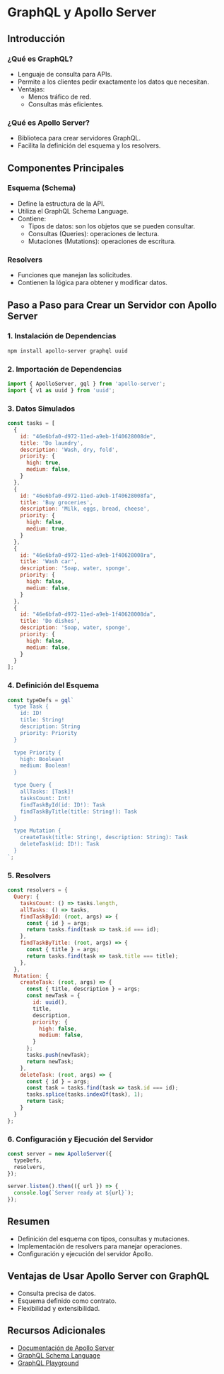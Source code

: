 # GraphQL y Apollo Server

## Introducción

### ¿Qué es GraphQL?

- Lenguaje de consulta para APIs.
- Permite a los clientes pedir exactamente los datos que necesitan.
- Ventajas:
  - Menos tráfico de red.
  - Consultas más eficientes.

### ¿Qué es Apollo Server?

- Biblioteca para crear servidores GraphQL.
- Facilita la definición del esquema y los resolvers.

## Componentes Principales

### Esquema (Schema)

- Define la estructura de la API.
- Utiliza el GraphQL Schema Language.
- Contiene:
  - Tipos de datos: son los objetos que se pueden consultar.
  - Consultas (Queries): operaciones de lectura.
  - Mutaciones (Mutations): operaciones de escritura.

### Resolvers

- Funciones que manejan las solicitudes.
- Contienen la lógica para obtener y modificar datos.

## Paso a Paso para Crear un Servidor con Apollo Server

### 1. Instalación de Dependencias

```bash
npm install apollo-server graphql uuid
```

### 2. Importación de Dependencias

```javascript
import { ApolloServer, gql } from 'apollo-server';
import { v1 as uuid } from 'uuid';
```

### 3. Datos Simulados

```javascript
const tasks = [
  {
    id: "46e6bfa0-d972-11ed-a9eb-1f40628008de",
    title: 'Do laundry',
    description: 'Wash, dry, fold',
    priority: {
      high: true,
      medium: false,
    }
  },
  {
    id: "46e6bfa0-d972-11ed-a9eb-1f40628008fa",
    title: 'Buy groceries',
    description: 'Milk, eggs, bread, cheese',
    priority: {
      high: false,
      medium: true,
    }
  },
  {
    id: "46e6bfa0-d972-11ed-a9eb-1f40628008ra",
    title: 'Wash car',
    description: 'Soap, water, sponge',
    priority: {
      high: false,
      medium: false,
    }
  },
  {
    id: "46e6bfa0-d972-11ed-a9eb-1f40628008da",
    title: 'Do dishes',
    description: 'Soap, water, sponge',
    priority: {
      high: false,
      medium: false,
    }
  }
];
```

### 4. Definición del Esquema

```javascript
const typeDefs = gql`
  type Task {
    id: ID!
    title: String!
    description: String
    priority: Priority
  }

  type Priority {
    high: Boolean!
    medium: Boolean!
  }

  type Query {
    allTasks: [Task]!
    tasksCount: Int!
    findTaskById(id: ID!): Task
    findTaskByTitle(title: String!): Task
  }

  type Mutation {
    createTask(title: String!, description: String): Task
    deleteTask(id: ID!): Task
  }
`;
```

### 5. Resolvers

```javascript
const resolvers = {
  Query: {
    tasksCount: () => tasks.length,
    allTasks: () => tasks,
    findTaskById: (root, args) => {
      const { id } = args;
      return tasks.find(task => task.id === id);
    },
    findTaskByTitle: (root, args) => {
      const { title } = args;
      return tasks.find(task => task.title === title);
    },
  },
  Mutation: {
    createTask: (root, args) => {
      const { title, description } = args;
      const newTask = {
        id: uuid(),
        title,
        description,
        priority: {
          high: false,
          medium: false,
        }
      };
      tasks.push(newTask);
      return newTask;
    },
    deleteTask: (root, args) => {
      const { id } = args;
      const task = tasks.find(task => task.id === id);
      tasks.splice(tasks.indexOf(task), 1);
      return task;
    }
  }
};
```

### 6. Configuración y Ejecución del Servidor

```javascript
const server = new ApolloServer({
  typeDefs,
  resolvers,
});

server.listen().then(({ url }) => {
  console.log(`Server ready at ${url}`);
});
```

## Resumen

- Definición del esquema con tipos, consultas y mutaciones.
- Implementación de resolvers para manejar operaciones.
- Configuración y ejecución del servidor Apollo.

## Ventajas de Usar Apollo Server con GraphQL

- Consulta precisa de datos.
- Esquema definido como contrato.
- Flexibilidad y extensibilidad.

## Recursos Adicionales

- [Documentación de Apollo Server](https://www.apollographql.com/docs/apollo-server/)
- [GraphQL Schema Language](https://graphql.org/learn/schema/)
- [GraphQL Playground](https://www.apollographql.com/tutorials/browse?languages=JavaScript)
